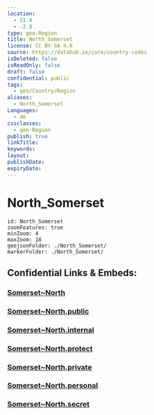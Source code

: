 ```yaml
---
location:
  - 51.4
  - -2.8
type: geo-Region
title: North_Somerset
license: CC BY-SA 4.0
source: https://datahub.io/core/country-codes
isDeleted: false
isReadOnly: false
draft: false
confidential: public
tags:
  - geo/Country/Region
aliases:
  - North_Somerset
Languages:
  - de
cssclasses:
  - geo-Region
publish: true
linkTitle:
keywords:
layout:
publishDate:
expiryDate:
---
```


# North_Somerset

```leaflet
id: North_Somerset
zoomFeatures: true 
minZoom: 4 
maxZoom: 18
geojsonFolder: ./North_Somerset/
markerFolder: ./North_Somerset/
```


## Confidential Links & Embeds: 

### [Somerset~North](/_Standards/Earth/Continent/Europe/Europe~North/UK/England/Regions~England/South_West_England/Somerset~North.md) 

### [Somerset~North.public](/_public/Earth/Continent/Europe/Europe~North/UK/England/Regions~England/South_West_England/Somerset~North.public.md) 

### [Somerset~North.internal](/_internal/Earth/Continent/Europe/Europe~North/UK/England/Regions~England/South_West_England/Somerset~North.internal.md) 

### [Somerset~North.protect](/_protect/Earth/Continent/Europe/Europe~North/UK/England/Regions~England/South_West_England/Somerset~North.protect.md) 

### [Somerset~North.private](/_private/Earth/Continent/Europe/Europe~North/UK/England/Regions~England/South_West_England/Somerset~North.private.md) 

### [Somerset~North.personal](/_personal/Earth/Continent/Europe/Europe~North/UK/England/Regions~England/South_West_England/Somerset~North.personal.md) 

### [Somerset~North.secret](/_secret/Earth/Continent/Europe/Europe~North/UK/England/Regions~England/South_West_England/Somerset~North.secret.md)

